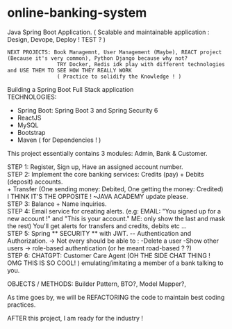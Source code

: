 # online-banking-system
Java Spring Boot Application. 
( Scalable and maintainable application : Design, Devope, Deploy ! TEST ? )

    NEXT PROJECTS: Book Managemnt, User Management (Maybe), REACT project (Because it's very common), Python Django because why not?
                    TRY Docker, Redis idk play with different technologies and USE THEM TO SEE HOW THEY REALLY WORK
                    ( Practice to solidify the Knowledge ! ) 

Building a Spring Boot Full Stack application \
TECHNOLOGIES:
* Spring Boot:
    Spring Boot 3 and Spring Security 6
* ReactJS
* MySQL
* Bootstrap
* Maven ( for Dependencies ! )



This project essentially contains 3 modules: Admin, Bank & Customer. 

STEP 1: Register, Sign up, Have an assigned account number. \
STEP 2: Implement the core banking services: Credits (pay) + Debits (deposit) accounts. \
        + Transfer (One sending money: Debited, One getting the money: Credited) I THINK IT'S THE OPPOSITE ! ~JAVA ACADEMY update please. \
STEP 3: Balance + Name inquiries. \
STEP 4: Email service for creating alerts. (e.g: EMAIL: "You signed up for a new account !" and "This is your account." ME: only show the last
        and mask the rest) 
        You'll get alerts for transfers and credits, debits etc ... \
STEP 5: Spring ** SECURITY ** with JWT. -- Authentication and Authorization.
        -> Not every should be able to :
            -Delete a user
            -Show other users
        -> role-based authentication (or he meant road-based ? ?)  \
STEP 6: CHATGPT: Customer Care Agent (OH THE SIDE CHAT THING ! OMG THIS IS SO COOL! ) emulating/imitating a member of a bank talking to you. 

OBJECTS / METHODS: Builder Pattern, BTO?, Model Mapper?, 

As time goes by, we will be REFACTORING the code to maintain best coding practices.

AFTER this project, I am ready for the industry !




